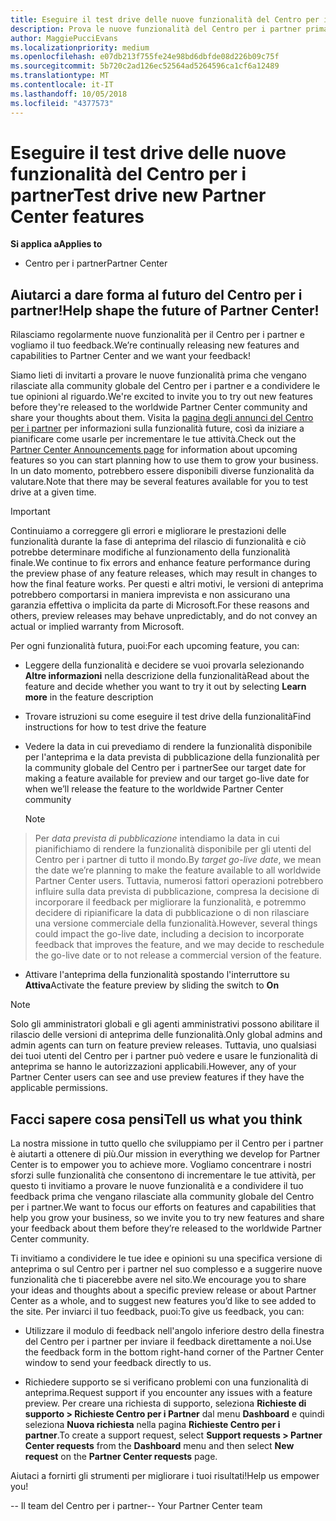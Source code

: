 ```yaml
---
title: Eseguire il test drive delle nuove funzionalità del Centro per i partner
description: Prova le nuove funzionalità del Centro per i partner prima che vengano rilasciate e facci sapere cosa ne pensi. Aiutarci a dare forma al futuro del Centro per i partner!
author: MaggiePucciEvans
ms.localizationpriority: medium
ms.openlocfilehash: e07db213f755fe24e98bd6dbfde08d226b09c75f
ms.sourcegitcommit: 5b720c2ad126ec52564ad5264596ca1cf6a12489
ms.translationtype: MT
ms.contentlocale: it-IT
ms.lasthandoff: 10/05/2018
ms.locfileid: "4377573"
---
```

# <a name="test-drive-new-partner-center-features"></a><span data-ttu-id="af256-104">Eseguire il test drive delle nuove funzionalità del Centro per i partner</span><span class="sxs-lookup"><span data-stu-id="af256-104">Test drive new Partner Center features</span></span>

**<span data-ttu-id="af256-105">Si applica a</span><span class="sxs-lookup"><span data-stu-id="af256-105">Applies to</span></span>**

- <span data-ttu-id="af256-106">Centro per i partner</span><span class="sxs-lookup"><span data-stu-id="af256-106">Partner Center</span></span>

## <a name="help-shape-the-future-of-partner-center"></a><span data-ttu-id="af256-107">Aiutarci a dare forma al futuro del Centro per i partner!</span><span class="sxs-lookup"><span data-stu-id="af256-107">Help shape the future of Partner Center!</span></span>

<span data-ttu-id="af256-108">Rilasciamo regolarmente nuove funzionalità per il Centro per i partner e vogliamo il tuo feedback.</span><span class="sxs-lookup"><span data-stu-id="af256-108">We’re continually releasing new features and capabilities to Partner Center and we want your feedback!</span></span> 

<span data-ttu-id="af256-109">Siamo lieti di invitarti a provare le nuove funzionalità prima che vengano rilasciate alla community globale del Centro per i partner e a condividere le tue opinioni al riguardo.</span><span class="sxs-lookup"><span data-stu-id="af256-109">We're excited to invite you to try out new features before they're released to the worldwide Partner Center community and share your thoughts about them.</span></span> <span data-ttu-id="af256-110">Visita la [pagina degli annunci del Centro per i partner](https://partnercenter.microsoft.com/pcv/announcements) per informazioni sulla funzionalità future, così da iniziare a pianificare come usarle per incrementare le tue attività.</span><span class="sxs-lookup"><span data-stu-id="af256-110">Check out the [Partner Center Announcements page](https://partnercenter.microsoft.com/pcv/announcements) for information about upcoming features so you can start planning how to use them to grow your business.</span></span> <span data-ttu-id="af256-111">In un dato momento, potrebbero essere disponibili diverse funzionalità da valutare.</span><span class="sxs-lookup"><span data-stu-id="af256-111">Note that there may be several features available for you to test drive at a given time.</span></span>

> [!IMPORTANT]  
> <span data-ttu-id="af256-112">Continuiamo a correggere gli errori e migliorare le prestazioni delle funzionalità durante la fase di anteprima del rilascio di funzionalità e ciò potrebbe determinare modifiche al funzionamento della funzionalità finale.</span><span class="sxs-lookup"><span data-stu-id="af256-112">We continue to fix errors and enhance feature performance during the preview phase of any feature releases, which may result in changes to how the final feature works.</span></span> <span data-ttu-id="af256-113">Per questi e altri motivi, le versioni di anteprima potrebbero comportarsi in maniera imprevista e non assicurano una garanzia effettiva o implicita da parte di Microsoft.</span><span class="sxs-lookup"><span data-stu-id="af256-113">For these reasons and others, preview releases may behave unpredictably, and do not convey an actual or implied warranty from Microsoft.</span></span>

<span data-ttu-id="af256-114">Per ogni funzionalità futura, puoi:</span><span class="sxs-lookup"><span data-stu-id="af256-114">For each upcoming feature, you can:</span></span>

-   <span data-ttu-id="af256-115">Leggere della funzionalità e decidere se vuoi provarla selezionando **Altre informazioni** nella descrizione della funzionalità</span><span class="sxs-lookup"><span data-stu-id="af256-115">Read about the feature and decide whether you want to try it out by selecting **Learn more** in the feature description</span></span> 

-   <span data-ttu-id="af256-116">Trovare istruzioni su come eseguire il test drive della funzionalità</span><span class="sxs-lookup"><span data-stu-id="af256-116">Find instructions for how to test drive the feature</span></span>

-   <span data-ttu-id="af256-117">Vedere la data in cui prevediamo di rendere la funzionalità disponibile per l'anteprima e la data prevista di pubblicazione della funzionalità per la community globale del Centro per i partner</span><span class="sxs-lookup"><span data-stu-id="af256-117">See our target date for making a feature available for preview and our target go-live date for when we’ll release the feature to the worldwide Partner Center community</span></span> 

    > [!NOTE]  
>  <span data-ttu-id="af256-118">Per *data prevista di pubblicazione* intendiamo la data in cui pianifichiamo di rendere la funzionalità disponibile per gli utenti del Centro per i partner di tutto il mondo.</span><span class="sxs-lookup"><span data-stu-id="af256-118">By *target go-live date*, we mean the date we’re planning to make the feature available to all worldwide Partner Center users.</span></span> <span data-ttu-id="af256-119">Tuttavia, numerosi fattori operazioni potrebbero influire sulla data prevista di pubblicazione, compresa la decisione di incorporare il feedback per migliorare la funzionalità, e potremmo decidere di ripianificare la data di pubblicazione o di non rilasciare una versione commerciale della funzionalità.</span><span class="sxs-lookup"><span data-stu-id="af256-119">However, several things could impact the go-live date, including a decision to incorporate feedback that improves the feature, and we may decide to reschedule the go-live date or to not release a commercial version of the feature.</span></span>  

-   <span data-ttu-id="af256-120">Attivare l'anteprima della funzionalità spostando l'interruttore su **Attiva**</span><span class="sxs-lookup"><span data-stu-id="af256-120">Activate the feature preview by sliding the switch to **On**</span></span>

> [!NOTE]  
>  <span data-ttu-id="af256-121">Solo gli amministratori globali e gli agenti amministrativi possono abilitare il rilascio delle versioni di anteprima delle funzionalità.</span><span class="sxs-lookup"><span data-stu-id="af256-121">Only global admins and admin agents can turn on feature preview releases.</span></span> <span data-ttu-id="af256-122">Tuttavia, uno qualsiasi dei tuoi utenti del Centro per i partner può vedere e usare le funzionalità di anteprima se hanno le autorizzazioni applicabili.</span><span class="sxs-lookup"><span data-stu-id="af256-122">However, any of your Partner Center users can see and use preview features if they have the applicable permissions.</span></span>
 
## <a name="tell-us-what-you-think"></a><span data-ttu-id="af256-123">Facci sapere cosa pensi</span><span class="sxs-lookup"><span data-stu-id="af256-123">Tell us what you think</span></span>

<span data-ttu-id="af256-124">La nostra missione in tutto quello che sviluppiamo per il Centro per i partner è aiutarti a ottenere di più.</span><span class="sxs-lookup"><span data-stu-id="af256-124">Our mission in everything we develop for Partner Center is to empower you to achieve more.</span></span> <span data-ttu-id="af256-125">Vogliamo concentrare i nostri sforzi sulle funzionalità che consentono di incrementare le tue attività, per questo ti invitiamo a provare le nuove funzionalità e a condividere il tuo feedback prima che vengano rilasciate alla community globale del Centro per i partner.</span><span class="sxs-lookup"><span data-stu-id="af256-125">We want to focus our efforts on features and capabilities that help you grow your business, so we invite you to try new features and share your feedback about them before they’re released to the worldwide Partner Center community.</span></span> 

<span data-ttu-id="af256-126">Ti invitiamo a condividere le tue idee e opinioni su una specifica versione di anteprima o sul Centro per i partner nel suo complesso e a suggerire nuove funzionalità che ti piacerebbe avere nel sito.</span><span class="sxs-lookup"><span data-stu-id="af256-126">We encourage you to share your ideas and thoughts about a specific preview release or about Partner Center as a whole, and to suggest new features you’d like to see added to the site.</span></span> <span data-ttu-id="af256-127">Per inviarci il tuo feedback, puoi:</span><span class="sxs-lookup"><span data-stu-id="af256-127">To give us feedback, you can:</span></span>  

-   <span data-ttu-id="af256-128">Utilizzare il modulo di feedback nell'angolo inferiore destro della finestra del Centro per i partner per inviare il feedback direttamente a noi.</span><span class="sxs-lookup"><span data-stu-id="af256-128">Use the feedback form in the bottom right-hand corner of the Partner Center window to send your feedback directly to us.</span></span> 

-   <span data-ttu-id="af256-129">Richiedere supporto se si verificano problemi con una funzionalità di anteprima.</span><span class="sxs-lookup"><span data-stu-id="af256-129">Request support if you encounter any issues with a feature preview.</span></span> <span data-ttu-id="af256-130">Per creare una richiesta di supporto, seleziona **Richieste di supporto > Richieste Centro per i Partner** dal menu **Dashboard** e quindi seleziona **Nuova richiesta** nella pagina **Richieste Centro per i partner**.</span><span class="sxs-lookup"><span data-stu-id="af256-130">To create a support request, select **Support requests > Partner Center requests** from the **Dashboard** menu and then select **New request** on the **Partner Center requests** page.</span></span>

<span data-ttu-id="af256-131">Aiutaci a fornirti gli strumenti per migliorare i tuoi risultati!</span><span class="sxs-lookup"><span data-stu-id="af256-131">Help us empower you!</span></span>

<span data-ttu-id="af256-132">-- Il team del Centro per i partner</span><span class="sxs-lookup"><span data-stu-id="af256-132">-- Your Partner Center team</span></span>

